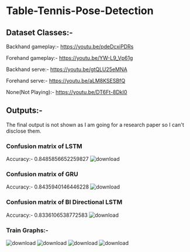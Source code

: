 # Table-Tennis-Pose-Detection

## Dataset Classes:-
Backhand gameplay:- https://youtu.be/pdeDcxiPDRs

Forehand gameplay:- https://youtu.be/YW-L9_Vp61g

Backhand serve:- https://youtu.be/gtQLU25eMNA

Forehand serve:- https://youtu.be/aLM8KSESBfQ

None(Not Playing):- https://youtu.be/DT6Ft-8DkI0

## Outputs:- 
The final output is not shown as I am going for a research paper so I can't disclose them.

### Confusion matrix of LSTM
Accuracy:- 0.8485856652259827
![download](https://github.com/premanshsharma/Table-Tennis-Pose-Detection/assets/71265310/9b2fb340-ce40-4b21-ae07-1495e98ad898)

### Confusion matrix of GRU
Accuracy:- 0.8435940146446228
![download](https://github.com/premanshsharma/Table-Tennis-Pose-Detection/assets/71265310/55028c91-cc06-4e28-ba38-fb5b6a2eb38f)

### Confusion matrix of BI Directional LSTM
Accuracy:- 0.8336106538772583
![download](https://github.com/premanshsharma/Table-Tennis-Pose-Detection/assets/71265310/8b92988c-b28a-4713-a724-29cbd304628c)


### Train Graphs:- 

![download](https://github.com/premanshsharma/Table-Tennis-Pose-Detection/assets/71265310/4bf5ab2b-e8e1-445a-9002-7459c9470fad)
![download](https://github.com/premanshsharma/Table-Tennis-Pose-Detection/assets/71265310/54812ef3-28d1-4dc6-99ee-b6d10948ee89)
![download](https://github.com/premanshsharma/Table-Tennis-Pose-Detection/assets/71265310/e482a6a1-700c-476c-8d36-7192e047e48a)
![download](https://github.com/premanshsharma/Table-Tennis-Pose-Detection/assets/71265310/a60dcf5c-d159-49ee-883b-5051f85c7359)
